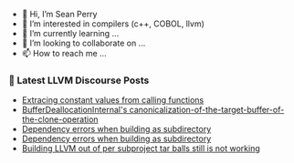 - 👋 Hi, I’m Sean Perry
- 👀 I’m interested in compilers (c++, COBOL, llvm)
- 🌱 I’m currently learning ...
- 💞️ I’m looking to collaborate on ...
- 📫 How to reach me ...

<!---
s66perry/s66perry is a ✨ special ✨ repository because its `README.md` (this file) appears on your GitHub profile.
You can click the Preview link to take a look at your changes.
--->
### 📕 Latest LLVM Discourse Posts

<!-- DISCOURSE-LLVM:START -->
- [Extracing constant values from calling functions](https://discourse.llvm.org/t/extracing-constant-values-from-calling-functions/72655#post_6)
- [BufferDeallocationInternal&#39;s canonicalization-of-the-target-buffer-of-the-clone-operation](https://discourse.llvm.org/t/bufferdeallocationinternals-canonicalization-of-the-target-buffer-of-the-clone-operation/72820#post_3)
- [Dependency errors when building as subdirectory](https://discourse.llvm.org/t/dependency-errors-when-building-as-subdirectory/72830#post_3)
- [Dependency errors when building as subdirectory](https://discourse.llvm.org/t/dependency-errors-when-building-as-subdirectory/72830#post_2)
- [Building LLVM out of per subproject tar balls still is not working](https://discourse.llvm.org/t/building-llvm-out-of-per-subproject-tar-balls-still-is-not-working/72829#post_2)
<!-- DISCOURSE-LLVM:END -->
